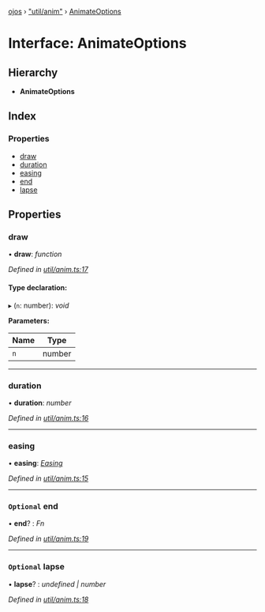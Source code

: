 [ojos](../README.md) › ["util/anim"](../modules/_util_anim_.md) › [AnimateOptions](_util_anim_.animateoptions.md)

# Interface: AnimateOptions

## Hierarchy

* **AnimateOptions**

## Index

### Properties

* [draw](_util_anim_.animateoptions.md#draw)
* [duration](_util_anim_.animateoptions.md#duration)
* [easing](_util_anim_.animateoptions.md#easing)
* [end](_util_anim_.animateoptions.md#optional-end)
* [lapse](_util_anim_.animateoptions.md#optional-lapse)

## Properties

###  draw

• **draw**: *function*

*Defined in [util/anim.ts:17](https://github.com/cancerberoSgx/mirada/blob/3544b58/ojos/src/util/anim.ts#L17)*

#### Type declaration:

▸ (`n`: number): *void*

**Parameters:**

Name | Type |
------ | ------ |
`n` | number |

___

###  duration

• **duration**: *number*

*Defined in [util/anim.ts:16](https://github.com/cancerberoSgx/mirada/blob/3544b58/ojos/src/util/anim.ts#L16)*

___

###  easing

• **easing**: *[Easing](../modules/_util_anim_.md#easing)*

*Defined in [util/anim.ts:15](https://github.com/cancerberoSgx/mirada/blob/3544b58/ojos/src/util/anim.ts#L15)*

___

### `Optional` end

• **end**? : *Fn*

*Defined in [util/anim.ts:19](https://github.com/cancerberoSgx/mirada/blob/3544b58/ojos/src/util/anim.ts#L19)*

___

### `Optional` lapse

• **lapse**? : *undefined | number*

*Defined in [util/anim.ts:18](https://github.com/cancerberoSgx/mirada/blob/3544b58/ojos/src/util/anim.ts#L18)*
